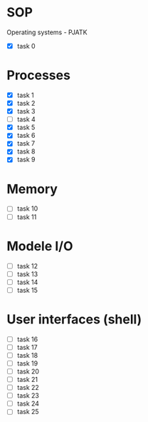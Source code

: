# SOP
Operating systems - PJATK
- [x] task  0
# Processes
- [x] task  1
- [x] task  2
- [x] task  3
- [ ] task  4
- [x] task  5
- [x] task  6
- [x] task  7
- [x] task  8
- [x] task  9
# Memory
- [ ] task  10
- [ ] task  11
# Modele I/O
- [ ] task  12
- [ ] task  13
- [ ] task  14
- [ ] task  15
# User interfaces (shell)
- [ ] task  16
- [ ] task  17
- [ ] task  18
- [ ] task  19
- [ ] task  20
- [ ] task  21
- [ ] task  22
- [ ] task  23
- [ ] task  24
- [ ] task  25
